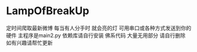 # LampOfBreakUp
定时间爬取最新微博 每当有人分手时 就会亮的灯 可用串口或各种方式发送到你的硬件
主程序是main2.py
依赖库请自行安装
佛系代码 大量无用部分 请自行删除 如有兴趣请帮忙更新
